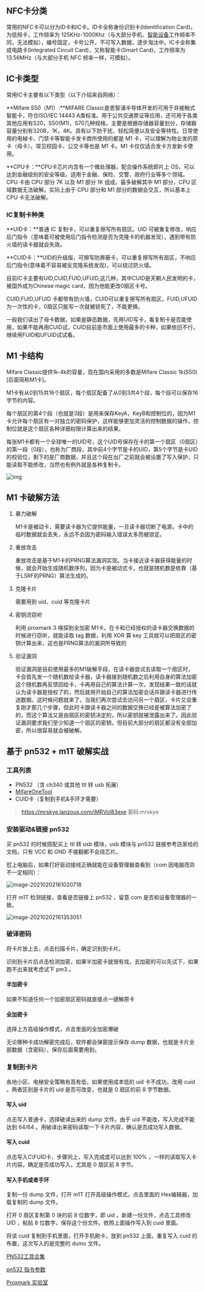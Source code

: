 ## NFC卡分类

常用的NFC卡可以分为ID卡和IC卡。ID卡全称身份识别卡(Identification Card)，为低频卡，工作频率为 125KHz-1000Khz（与大部分手机、[智能设备](https://www.smzdm.com/fenlei/chuandaishebei/)工作频率不同，无法模拟），编号固定，卡号公开，不可写入数据，逐步淘汰中。IC卡全称集成电路卡(Integrated Circuit Card)，又称智能卡(Smart Card)，工作频率为 13.56MHz（与大部分手机 NFC 频率一样，可模拟）。

## IC卡类型 

常用IC卡主要有以下类型（以下介绍来自网络）：

**Mifare S50（M1）:**MIFARE Classic是恩智浦半导体开发的可用于非接触式智能卡，符合ISO/IEC 14443 A类标准。用于公共交通票证等应用，还可用于各类其他应用有S20，S50(M1)，S70几种规格，主要是根据存储器容量划分，存储器容量分别有320B，1K，4K。具有以下防干扰、轻松简便以及安全等特性。日常使用的电梯卡、门禁卡等智能卡发卡商所使用的都是 M1 卡，可以理解为物业发的原卡（母卡）。常见校园卡、公交卡等也是 M1 卡。M1 卡仅仅适合发卡方发新卡使用。

**CPU卡：**CPU卡芯片内含有一个微处理器，配合操作系统即片上 OS，可以达到金融级别的安全等级。适用于金融、保险、交警、政府行业等多个领域。CPU 卡由 CPU 部分 7K 以及 M1 部分 1K 组成，最多破解其中 M1 部分，CPU 区域数据无法破解。实际上由于 CPU 部分和 M1 部分的数据会交互，所以基本上 CPU 卡无法破解。

### IC复制卡种类

**UID卡：**普通 IC 复制卡，可以重复擦写所有扇区。UID 可被重复修改，响应后门指令（意味着可被使用后门指令检测是否为克隆卡的机器发现），遇到带有防火墙的读卡器就会失效。

**CUID卡：**UID的升级版，可擦写防屏蔽卡，可以重复擦写所有扇区，不响应后门指令(意味着不容易被反克隆系统发现)，可以绕过防火墙。

目前IC卡主要有UID,CUID,FUID,UFUID,这几种，其中CUID是天朝人民发明的卡，被国外成为Chinese magic card，因为他能更改0扇区卡号。

CUID,FUID,UFUID 卡都带有防火墙，CUID可以重复擦写所有扇区，FUID,UFUID为一次性的卡，0扇区只能写一次就被锁死了，不能更换。

一般我们读出了母卡数据，如果是静态数据，先用UID写卡，看复制卡是否能使用，如果不能再用CUID试，CUID目前是市面上使用最多的卡种，如果依旧不行，继续用FUID和UFUID试试看。

## M1 卡结构

Mifare Classic提供1k-4k的容量，现在国内采用的多数是Mifare Classic 1k(S50)[后面简称M1卡]。

M1卡有从0到15共16个扇区，每个扇区配备了从0到3共4个段，每个段可以保存16字节的内容。

每个扇区的第4个段（也就是3段）是用来保存KeyA，KeyB和控制位的，因为M1卡允许每个扇区有一对独立的密码保护，这样能够更加灵活的控制数据的操作，控制位就是这个扇区各种详细权限计算出来的结果。

每张M1卡都有一个全球唯一的UID号，这个UID号保存在卡的第一个扇区（0扇区）的第一段（0段），也称为厂商段，其中前4个字节是卡的UID，第5个字节是卡UID的校验位，剩下的是厂商数据，并且这个段在出厂之前就会被设置了写入保护，只能读取不能修改，当然也有例外就是各种复制卡。

![img](https://gitee.com/mrskye/Picbed/raw/master/img/20210202153449.png)

## M1 卡破解方法

1. 暴力破解

   M1卡是被动卡，需要读卡器为它提供能量，一旦读卡器切断了电源，卡中的临时数据就会丢失，永远不会因为密码输入错误太多而被锁定。

2. 重放攻击

   重放攻击是基于M1卡的PRNG算法漏洞实现。当卡接近读卡器获得能量的时候，就会开始生成随机数序列，因为卡是被动式卡，也就是随机数是依靠（基于LSRF的PRNG）算法生成的。

3. 克隆卡片

   需要用到 uid、cuid 等克隆卡片

4. 密钥流窃听

   利用 proxmark 3 嗅探到全加密 M1卡。在卡和已经授权的读卡器交换数据的时候进行窃听，就能读取 tag 数据，利用 XOR 算 key 工具就可以把扇区的密钥计算出来，这也是PRNG算法的漏洞所导致的

5. 验证漏洞

   验证漏洞是目前使用最多的M1破解手段，在读卡器尝试去读取一个扇区时，卡会首先发一个随机数给读卡器，读卡器接到随机数之后利用自身的算法加密这个随机数再反馈回给卡，卡再用自己的算法计算一次，发现结果一致的话就认为读卡器是授权了的，然后就用开始自己的算法加密会话并跟读卡器进行传送数据。这时候问题就来了，当我们再次尝试去访问另一个扇区，卡片又会重复刚才那几个步骤，但此时卡跟读卡器之间的数据交换已经是被算法加密了的，而这个算法又是由扇区的密钥决定的，所以密钥就被泄露出来了。因此验证漏洞要求我们至少知道一个扇区的密钥，但目前大部分的扇区都没有全部加密，所以很容易就会被破解。

## 基于 pn532 + m1T 破解实战

### 工具列表

* PN532 （含 ch340 或其他 ttl 转 usb 拓展）
* [MifareOneTool](https://github.com/xcicode/MifareOneTool/releases/tag/v1.7.0)
* CUID卡（复制到手机&手环才需要）

> https://mrskye.lanzous.com/iMRVol83exe
> 密码:mrskye

### 安装驱动&链接 pn532

买 pn532 的时候搭配买上 ttl 转 usb 模块，usb 模块与 pn532 链接参考店家给的文档，只有 VCC 和 GND 不接翻都不会烧芯片。

怼上电脑后，如果打好驱动接线正确就能在设备管理器查看到（com 因电脑而异不一定相同）：

![image-20210202161020718](https://gitee.com/mrskye/Picbed/raw/master/img/20210202161020.png)

打开 m1T 检测链接，查看是否链接上 pn532 ，留意 com 是否和设备管理器的一致。

![image-20210202161353051](https://gitee.com/mrskye/Picbed/raw/master/img/20210202161353.png)

### 破译密码

将卡片放上去，点击扫描卡片，确定识别到卡片。

识别到卡片后点击检测加密，如果半加密卡就很有戏，去加密的可以先试下，如果跑不出来就考虑试下 pm3 。

#### 半加密卡

如果不知道任何一个加密扇区密码就直接点一键解原卡

#### 全加密卡

选择上方高级操作模式，点击里面的全加密爆破

无论哪种卡成功解密完成后，软件都会弹窗提示保存 dump 数据，也就是卡片全部数据（含密码），保存后面需要用到。

### 复制到卡片

各地小区、电梯安全策略有高有低，如果使用成本低的 uid 卡不成功，改用 cuid 。两者区别是卡片的 uid 是否可改变，也就是 0 扇区的前 8 字节数据。

#### 写入 uid

点击写入普通卡，选择破译出来的 dump 文件。由于 uid 不能改，写入完成不能达到 64/64 。用破译出来密码读取一下卡片内容，确认是否成功写入数据。

#### 写入 cuid

点击写入C\FUID卡，步骤同上，写入完成度可以达到 100% ，一样的读取写入卡片内容，确定是否成功写入，尤其是 0 扇区前 8 字节。

#### 写入手机或者手环

复制一份 dump 文件，打开 m1T 打开高级操作模式，点击里面的 Hex编辑器，加载复制的 dump 文件。

打开 0 扇区复制第 0 块的前 8 位数字，即 uid 。新建一份文件，点击工具修改 UID ，粘贴 8 位数字，保存这个份文件。依照上面操作写入到 cuid 里面。

将该 cuid 复制到手机里面，打开手机刷卡，放到 pn532 上面，重复写入 cuid 的布置，这次写入的是完整的 dumo 文件。











[PN532工具合集](http://pm3.echo.cool/index.php/2019/03/24/pn532工具合集/)

[pn532 指令参数](http://pm3.echo.cool/index.php/2019/03/23/nfc%e8%8a%af%e7%89%87-pn532%e7%9a%84%e4%bd%bf%e7%94%a8/)

[Proxmark 实验室](http://pm3.echo.cool/)